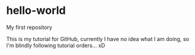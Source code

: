 # hello-world
My first repository

This is my tutorial for GitHub, currently I have no idea what I am doing, so I'm blindly following tutorial orders... xD
